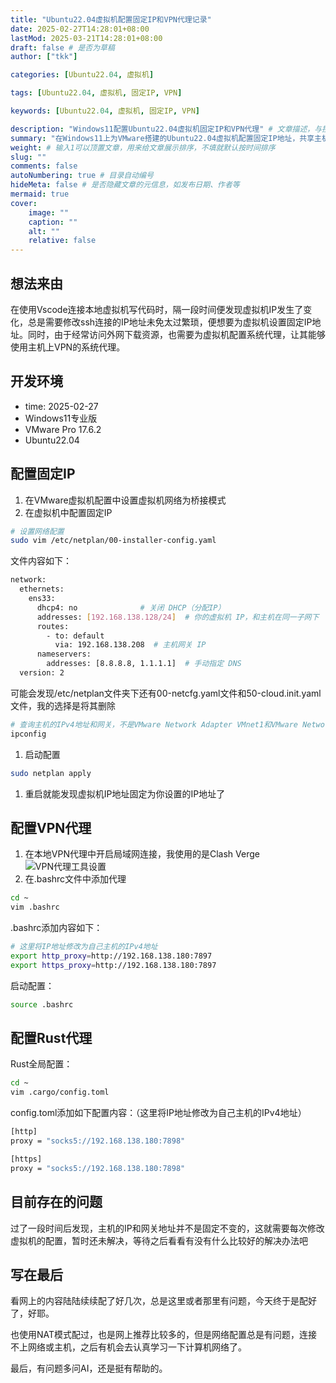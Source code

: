 ```yaml
---
title: "Ubuntu22.04虚拟机配置固定IP和VPN代理记录"
date: 2025-02-27T14:28:01+08:00
lastMod: 2025-03-21T14:28:01+08:00
draft: false # 是否为草稿
author: ["tkk"]

categories: [Ubuntu22.04, 虚拟机]

tags: [Ubuntu22.04, 虚拟机, 固定IP, VPN]

keywords: [Ubuntu22.04, 虚拟机, 固定IP, VPN]

description: "Windows11配置Ubuntu22.04虚拟机固定IP和VPN代理" # 文章描述，与搜索优化相关
summary: "在Windows11上为VMware搭建的Ubuntu22.04虚拟机配置固定IP地址，共享主机VPN代理" # 文章简单描述，会展示在主页
weight: # 输入1可以顶置文章，用来给文章展示排序，不填就默认按时间排序
slug: ""
comments: false
autoNumbering: true # 目录自动编号
hideMeta: false # 是否隐藏文章的元信息，如发布日期、作者等
mermaid: true
cover:
    image: ""
    caption: ""
    alt: ""
    relative: false
---
```


<!-- more -->

## 想法来由

在使用Vscode连接本地虚拟机写代码时，隔一段时间便发现虚拟机IP发生了变化，总是需要修改ssh连接的IP地址未免太过繁琐，便想要为虚拟机设置固定IP地址。同时，由于经常访问外网下载资源，也需要为虚拟机配置系统代理，让其能够使用主机上VPN的系统代理。

## 开发环境

- time: 2025-02-27
- Windows11专业版
- VMware Pro 17.6.2
- Ubuntu22.04

## 配置固定IP

1. 在VMware虚拟机配置中设置虚拟机网络为桥接模式
2. 在虚拟机中配置固定IP

```bash
# 设置网络配置
sudo vim /etc/netplan/00-installer-config.yaml
```

文件内容如下：

```bash
network:
  ethernets:
    ens33:
      dhcp4: no              # 关闭 DHCP（分配IP）
      addresses: [192.168.138.128/24]  # 你的虚拟机 IP，和主机在同一子网下
      routes:
        - to: default
          via: 192.168.138.208  # 主机网关 IP
      nameservers:
        addresses: [8.8.8.8, 1.1.1.1]  # 手动指定 DNS
  version: 2
```

可能会发现/etc/netplan文件夹下还有00-netcfg.yaml文件和50-cloud.init.yaml文件，我的选择是将其删除

```bash
# 查询主机的IPv4地址和网关，不是VMware Network Adapter VMnet1和VMware Network Adapter VMnet8
ipconfig
```

1. 启动配置

```bash
sudo netplan apply
```

1. 重启就能发现虚拟机IP地址固定为你设置的IP地址了

## 配置VPN代理

1. 在本地VPN代理中开启局域网连接，我使用的是Clash Verge
![VPN代理工具设置](/images/ClashVerge-Setting.png)
2. 在.bashrc文件中添加代理

```bash
cd ~
vim .bashrc
```

.bashrc添加内容如下：

```bash
# 这里将IP地址修改为自己主机的IPv4地址
export http_proxy=http://192.168.138.180:7897
export https_proxy=http://192.168.138.180:7897
```

启动配置：

```bash
source .bashrc
```

## 配置Rust代理

Rust全局配置：

```bash
cd ~
vim .cargo/config.toml
```

config.toml添加如下配置内容：（这里将IP地址修改为自己主机的IPv4地址）

```bash
[http]
proxy = "socks5://192.168.138.180:7898"

[https]
proxy = "socks5://192.168.138.180:7898"
```

## 目前存在的问题

过了一段时间后发现，主机的IP和网关地址并不是固定不变的，这就需要每次修改虚拟机的配置，暂时还未解决，等待之后看看有没有什么比较好的解决办法吧

## 写在最后

看网上的内容陆陆续续配了好几次，总是这里或者那里有问题，今天终于是配好了，好耶。

也使用NAT模式配过，也是网上推荐比较多的，但是网络配置总是有问题，连接不上网络或主机，之后有机会去认真学习一下计算机网络了。

最后，有问题多问AI，还是挺有帮助的。

